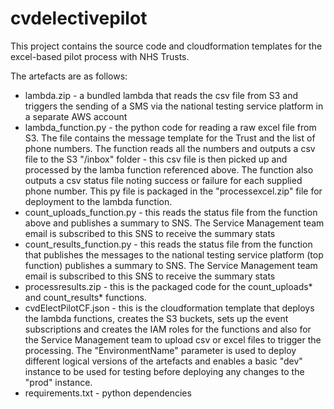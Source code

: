 # cvdelectivepilot

This project contains the source code and cloudformation templates for the excel-based pilot process with NHS Trusts.

The artefacts are as follows:

 - lambda.zip - a bundled lambda that reads the csv file from S3 and triggers the sending of a SMS via the national testing service platform in a separate AWS account
 - lambda_function.py - the python code for reading a raw excel file from S3. The file contains the message template for the Trust and the list of phone numbers. The function reads all the numbers and outputs a csv file to the S3 "/inbox" folder - this csv file is then picked up and processed by the lamba function referenced above. The function also outputs a csv status file noting success or failure for each supplied phone number. This py file is packaged in the "processexcel.zip" file for deployment to the lambda function.
  - count_uploads_function.py - this reads the status file from the function above and publishes a summary to SNS. The Service Management team email is subscribed to this SNS to receive the summary stats
  - count_results_function.py - this reads the status file from the function that publishes the messages to the national testing service platform (top function) publishes a summary to SNS. The Service Management team email is subscribed to this SNS to receive the summary stats
  - processresults.zip - this is the packaged code for the count_uploads* and count_results* functions.
  - cvdElectPilotCF.json - this is the cloudformation template that deploys the lambda functions, creates the S3 buckets, sets up the event subscriptions and creates the IAM roles for the functions and also for the Service Management team to upload csv or excel files to trigger the processing. The "EnvironmentName" parameter is used to deploy different logical versions of the artefacts and enables a basic "dev" instance to be used for testing before deploying any changes to the "prod" instance.
  - requirements.txt - python dependencies
